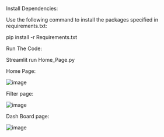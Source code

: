 Install Dependencies:

Use the following command to install the packages specified in requirements.txt:

pip install -r Requirements.txt

Run The Code:

Streamlit run Home_Page.py

Home Page:

![image](https://github.com/user-attachments/assets/f588d2e8-af9c-417c-b4a4-a18ddd4590d0)


Filter page:

![image](https://github.com/user-attachments/assets/3d91891a-eb5c-41e7-b662-7b9bdd7fb3f6)

Dash Board page:

![image](https://github.com/user-attachments/assets/e63f1bcd-3f6f-47c3-96b7-b65ed828b81a)
